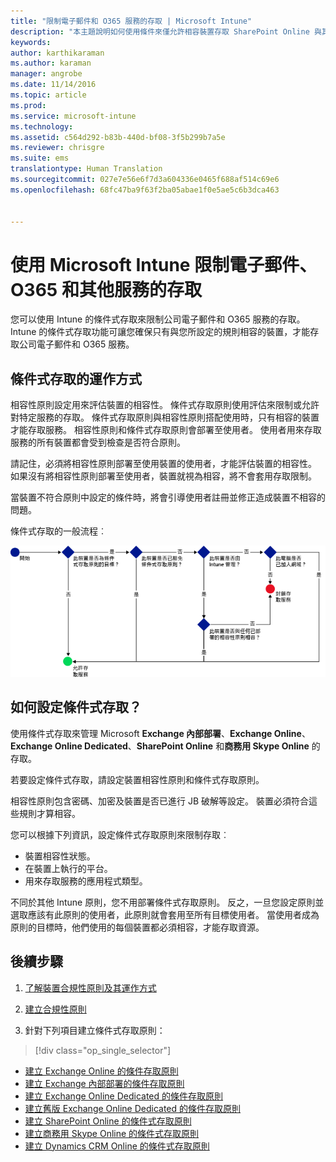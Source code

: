 ```yaml
---
title: "限制電子郵件和 O365 服務的存取 | Microsoft Intune"
description: "本主題說明如何使用條件來僅允許相容裝置存取 SharePoint Online 與其他服務上的公司電子郵件和公司資料。"
keywords: 
author: karthikaraman
ms.author: karaman
manager: angrobe
ms.date: 11/14/2016
ms.topic: article
ms.prod: 
ms.service: microsoft-intune
ms.technology: 
ms.assetid: c564d292-b83b-440d-bf08-3f5b299b7a5e
ms.reviewer: chrisgre
ms.suite: ems
translationtype: Human Translation
ms.sourcegitcommit: 027e7e56e6f7d3a604336e0465f688af514c69e6
ms.openlocfilehash: 68fc47ba9f63f2ba05abae1f0e5ae5c6b3dca463


---
```


# <a name="restrict-access-to-email-o365-and-other-services-with-microsoft-intune"></a>使用 Microsoft Intune 限制電子郵件、O365 和其他服務的存取
您可以使用 Intune 的條件式存取來限制公司電子郵件和 O365 服務的存取。 Intune 的條件式存取功能可讓您確保只有與您所設定的規則相容的裝置，才能存取公司電子郵件和 O365 服務。
## <a name="how-does-conditional-access-work"></a>條件式存取的運作方式
相容性原則設定用來評估裝置的相容性。 條件式存取原則使用評估來限制或允許對特定服務的存取。 條件式存取原則與相容性原則搭配使用時，只有相容的裝置才能存取服務。 相容性原則和條件式存取原則會部署至使用者。 使用者用來存取服務的所有裝置都會受到檢查是否符合原則。

請記住，必須將相容性原則部署至使用裝置的使用者，才能評估裝置的相容性。
如果沒有將相容性原則部署至使用者，裝置就視為相容，將不會套用存取限制。

當裝置不符合原則中設定的條件時，將會引導使用者註冊並修正造成裝置不相容的問題。

條件式存取的一般流程︰

![此圖顯示用來決定允許或禁止裝置存取服務的決策點](../media/ConditionalAccess4.png)

## <a name="how-to-configure-conditional-access"></a>如何設定條件式存取？
使用條件式存取來管理 Microsoft **Exchange 內部部署**、**Exchange Online**、**Exchange Online Dedicated**、**SharePoint Online** 和**商務用 Skype Online** 的存取。

若要設定條件式存取，請設定裝置相容性原則和條件式存取原則。

相容性原則包含密碼、加密及裝置是否已進行 JB 破解等設定。 裝置必須符合這些規則才算相容。

您可以根據下列資訊，設定條件式存取原則來限制存取︰
- 裝置相容性狀態。
- 在裝置上執行的平台。
- 用來存取服務的應用程式類型。

不同於其他 Intune 原則，您不用部署條件式存取原則。 反之，一旦您設定原則並選取應該有此原則的使用者，此原則就會套用至所有目標使用者。 當使用者成為原則的目標時，他們使用的每個裝置都必須相容，才能存取資源。


## <a name="next-steps"></a>後續步驟
1. [了解裝置合規性原則及其運作方式](introduction-to-device-compliance-policies-in-microsoft-intune.md)

2. [建立合規性原則](create-a-device-compliance-policy-in-microsoft-intune.md)

2.  針對下列項目建立條件式存取原則：
> [!div class="op_single_selector"]
  - [建立 Exchange Online 的條件存取原則](restrict-access-to-exchange-online-with-microsoft-intune.md)
  - [建立 Exchange 內部部署的條件存取原則](restrict-access-to-exchange-onpremises-with-microsoft-intune.md)
  - [建立 Exchange Online Dedicated 的條件存取原則](restrict-access-to-exchange-online-with-microsoft-intune.md)
  - [建立舊版 Exchange Online Dedicated 的條件存取原則](restrict-access-to-exchange-onpremises-with-microsoft-intune.md)
  - [建立 SharePoint Online 的條件式存取原則](restrict-access-to-sharepoint-online-with-microsoft-intune.md)
  - [建立商務用 Skype Online 的條件式存取原則](restrict-access-to-skype-for-business-online-with-microsoft-intune.md)
  - [建立 Dynamics CRM Online 的條件式存取原則](restrict-access-to-dynamics-crm-online-with-microsoft-intune.md)



<!--HONumber=Nov16_HO2-->


